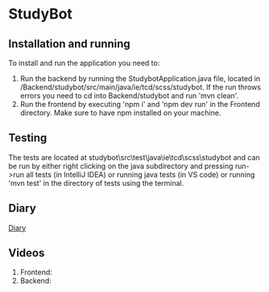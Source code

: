 # StudyBot

## Installation and running
To install and run the application you need to:
1. Run the backend by running the StudybotApplication.java file, located in /Backend/studybot/src/main/java/ie/tcd/scss/studybot. If the run throws errors you need to cd into Backend/studybot and run 'mvn clean'.
2. Run the frontend by executing 'npm i' and 'npm dev run' in the Frontend directory. Make sure to have npm installed on your machine.

## Testing
The tests are located at studybot\src\test\java\ie\tcd\scss\studybot and can be run by either right clicking on the java subdirectory and pressing run->run all tests (in IntelliJ IDEA) or running java tests (in VS code) or running 'mvn test' in the directory of tests using the terminal.

## Diary
[Diary](https://drive.google.com/file/d/1fed1bYikn0Zr-2zK1kcl4eiTY2WRj2wG/view?usp=sharing)

## Videos
1. Frontend: 
2. Backend: 
